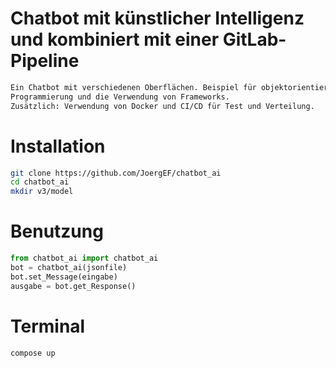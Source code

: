 # Chatbot mit künstlicher Intelligenz und kombiniert mit einer GitLab-Pipeline

```bash
Ein Chatbot mit verschiedenen Oberflächen. Beispiel für objektorientierte 
Programmierung und die Verwendung von Frameworks.
Zusätzlich: Verwendung von Docker und CI/CD für Test und Verteilung.
```

# Installation

```bash
git clone https://github.com/JoergEF/chatbot_ai
cd chatbot_ai
mkdir v3/model
```

# Benutzung

```python
from chatbot_ai import chatbot_ai
bot = chatbot_ai(jsonfile)
bot.set_Message(eingabe)
ausgabe = bot.get_Response()
```
# Terminal

```bash
compose up
```
